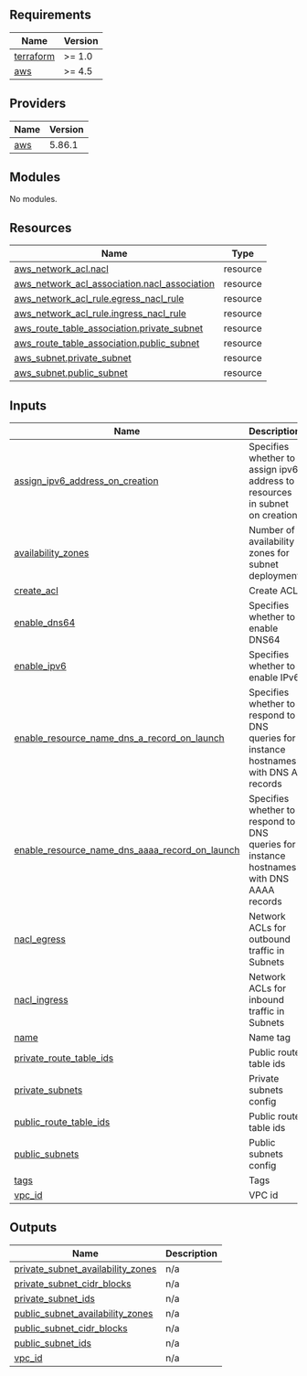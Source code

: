 <!-- BEGIN_TF_DOCS -->
## Requirements

| Name | Version |
|------|---------|
| <a name="requirement_terraform"></a> [terraform](#requirement\_terraform) | >= 1.0 |
| <a name="requirement_aws"></a> [aws](#requirement\_aws) | >= 4.5 |

## Providers

| Name | Version |
|------|---------|
| <a name="provider_aws"></a> [aws](#provider\_aws) | 5.86.1 |

## Modules

No modules.

## Resources

| Name | Type |
|------|------|
| [aws_network_acl.nacl](https://registry.terraform.io/providers/hashicorp/aws/latest/docs/resources/network_acl) | resource |
| [aws_network_acl_association.nacl_association](https://registry.terraform.io/providers/hashicorp/aws/latest/docs/resources/network_acl_association) | resource |
| [aws_network_acl_rule.egress_nacl_rule](https://registry.terraform.io/providers/hashicorp/aws/latest/docs/resources/network_acl_rule) | resource |
| [aws_network_acl_rule.ingress_nacl_rule](https://registry.terraform.io/providers/hashicorp/aws/latest/docs/resources/network_acl_rule) | resource |
| [aws_route_table_association.private_subnet](https://registry.terraform.io/providers/hashicorp/aws/latest/docs/resources/route_table_association) | resource |
| [aws_route_table_association.public_subnet](https://registry.terraform.io/providers/hashicorp/aws/latest/docs/resources/route_table_association) | resource |
| [aws_subnet.private_subnet](https://registry.terraform.io/providers/hashicorp/aws/latest/docs/resources/subnet) | resource |
| [aws_subnet.public_subnet](https://registry.terraform.io/providers/hashicorp/aws/latest/docs/resources/subnet) | resource |

## Inputs

| Name | Description | Type | Default | Required |
|------|-------------|------|---------|:--------:|
| <a name="input_assign_ipv6_address_on_creation"></a> [assign\_ipv6\_address\_on\_creation](#input\_assign\_ipv6\_address\_on\_creation) | Specifies whether to assign ipv6 address to resources in subnet on creation | `bool` | `false` | no |
| <a name="input_availability_zones"></a> [availability\_zones](#input\_availability\_zones) | Number of availability zones for subnet deployment | `list(any)` | n/a | yes |
| <a name="input_create_acl"></a> [create\_acl](#input\_create\_acl) | Create ACL | `bool` | `false` | no |
| <a name="input_enable_dns64"></a> [enable\_dns64](#input\_enable\_dns64) | Specifies whether to enable DNS64 | `bool` | `false` | no |
| <a name="input_enable_ipv6"></a> [enable\_ipv6](#input\_enable\_ipv6) | Specifies whether to enable IPv6 | `bool` | `false` | no |
| <a name="input_enable_resource_name_dns_a_record_on_launch"></a> [enable\_resource\_name\_dns\_a\_record\_on\_launch](#input\_enable\_resource\_name\_dns\_a\_record\_on\_launch) | Specifies whether to respond to DNS queries for instance hostnames with DNS A records | `bool` | `false` | no |
| <a name="input_enable_resource_name_dns_aaaa_record_on_launch"></a> [enable\_resource\_name\_dns\_aaaa\_record\_on\_launch](#input\_enable\_resource\_name\_dns\_aaaa\_record\_on\_launch) | Specifies whether to respond to DNS queries for instance hostnames with DNS AAAA records | `bool` | `false` | no |
| <a name="input_nacl_egress"></a> [nacl\_egress](#input\_nacl\_egress) | Network ACLs for outbound traffic in Subnets | `list(any)` | n/a | yes |
| <a name="input_nacl_ingress"></a> [nacl\_ingress](#input\_nacl\_ingress) | Network ACLs for inbound traffic in Subnets | `list(any)` | n/a | yes |
| <a name="input_name"></a> [name](#input\_name) | Name tag | `string` | n/a | yes |
| <a name="input_private_route_table_ids"></a> [private\_route\_table\_ids](#input\_private\_route\_table\_ids) | Public route table ids | `list(any)` | `[]` | no |
| <a name="input_private_subnets"></a> [private\_subnets](#input\_private\_subnets) | Private subnets config | `any` | `[]` | no |
| <a name="input_public_route_table_ids"></a> [public\_route\_table\_ids](#input\_public\_route\_table\_ids) | Public route table ids | `list(any)` | `[]` | no |
| <a name="input_public_subnets"></a> [public\_subnets](#input\_public\_subnets) | Public subnets config | `any` | `[]` | no |
| <a name="input_tags"></a> [tags](#input\_tags) | Tags | `map(any)` | `{}` | no |
| <a name="input_vpc_id"></a> [vpc\_id](#input\_vpc\_id) | VPC id | `string` | n/a | yes |

## Outputs

| Name | Description |
|------|-------------|
| <a name="output_private_subnet_availability_zones"></a> [private\_subnet\_availability\_zones](#output\_private\_subnet\_availability\_zones) | n/a |
| <a name="output_private_subnet_cidr_blocks"></a> [private\_subnet\_cidr\_blocks](#output\_private\_subnet\_cidr\_blocks) | n/a |
| <a name="output_private_subnet_ids"></a> [private\_subnet\_ids](#output\_private\_subnet\_ids) | n/a |
| <a name="output_public_subnet_availability_zones"></a> [public\_subnet\_availability\_zones](#output\_public\_subnet\_availability\_zones) | n/a |
| <a name="output_public_subnet_cidr_blocks"></a> [public\_subnet\_cidr\_blocks](#output\_public\_subnet\_cidr\_blocks) | n/a |
| <a name="output_public_subnet_ids"></a> [public\_subnet\_ids](#output\_public\_subnet\_ids) | n/a |
| <a name="output_vpc_id"></a> [vpc\_id](#output\_vpc\_id) | n/a |
<!-- END_TF_DOCS -->